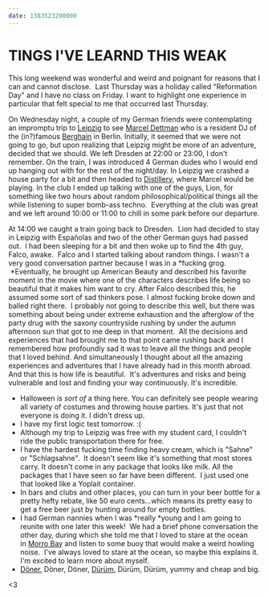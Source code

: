 ```yaml
---
date: 1383523200000
---
```



TINGS I'VE LEARND THIS WEAK
===========================

This long weekend was wonderful and weird and poignant for reasons that
I can and cannot disclose.  Last Thursday was a holiday called
"Reformation Day" and I have no class on Friday. I want to highlight
one experience in particular that felt special to me that occurred last
Thursday.

On Wednesday night, a couple of my German friends were contemplating an
impromptu trip
to [Leipzig](https://www.google.com/maps/preview#!q=leipzig+germany&data=!1m4!1m3!1d192948!2d12.3936349!3d51.3417825!4m12!2m11!1m10!1s0x47a6f818200f2c73%3A0x93df80d2b9b4f552!3m8!1m3!1d26081603!2d-95.677068!3d37.0625!3m2!1i1024!2i768!4f13.1) to
see [Marcel
Dettman](http://www.residentadvisor.net/dj/marceldettmann) who is a
resident DJ of the (in?)famous [Berghain](http://www.berghain.de/) in
Berlin. Initially, it seemed that we were not going to go, but upon
realizing that Leipzig might be more of an adventure, decided that we
should. We left Dresden at 22:00 or 23:00, I don't remember. On the
train, I was introduced 4 German dudes who I would end up hanging out
with for the rest of the night/day. In Leipzig we crashed a house party
for a bit and then headed to [Distillery](http://www.distillery.de/),
where Marcel would be playing. In the club I ended up talking with one
of the guys, Lion, for something like two hours about random
philosophical/political things all the while listening to super bomb-ass
techno.  Everything at the club was great and we left around 10:00 or
11:00 to chill in some park before our departure.

At 14:00 we caught a train going back to Dresden.  Lion had decided to
stay in Leipzig with Españolas and two of the other German guys had
passed out.  I had been sleeping for a bit and then woke up to find the
4th guy, Falco, awake.  Falco and I started talking about random things.
I wasn't a very good conversation partner because I was in a *fucking
grog.  *Eventually, he brought up American Beauty and described his
favorite moment in the movie where one of the characters describes life
being so beautiful that it makes him want to cry. After Falco described
this, he assumed some sort of sad thinkers pose. I almost fucking broke
down and balled right there.  I probably not going to describe this
well, but there was something about being under extreme exhaustion and
the afterglow of the party drug with the saxony countryside rushing by
under the autumn afternoon sun that got to me deep in that moment.  All
the decisions and experiences that had brought me to that point came
rushing back and I remembered how profoundly sad it was to leave all the
things and people that I loved behind. And simultaneously I thought
about all the amazing experiences and adventures that I have already had
in this month abroad. And that this is how life is beautiful.  It's
adventures and risks and being vulnerable and lost and finding your way
continuously. It's incredible.

-   Halloween is *sort of* a thing here. You can definitely see people
    wearing all variety of costumes and throwing house parties. It's
    just that not everyone is doing it. I didn't dress up.
-   I have my first logic test tomorrow. :(
-   Although my trip to Leipzig was free with my student card, I
    couldn't ride the public transportation there for free.
-   I have the hardest fucking time finding heavy cream, which is
    "Sahne" or "Schlagsahne".  It doesn't seem like it's something that
    most stores carry. It doesn't come in any package that looks like
    milk. All the packages that I have seen so far have been different.
     I just used one that looked like a Yoplait container.
-   In bars and clubs and other places, you can turn in your beer bottle
    for a pretty hefty rebate, like 50 euro cents...which means its
    pretty easy to get a free beer just by hunting around for empty
    bottles.
-   I had German nannies when I was *really *young and I am going to
    reunite with one later this week!  We had a brief phone conversation
    the other day, during which she told me that I loved to stare at the
    ocean in [Morro
    Bay](https://www.google.com/maps/preview#!q=morro+bay&data=!1m4!1m3!1d62961!2d-120.8460475!3d35.3780815!4m12!2m11!1m10!1s0x80ece10bb9b5aa93%3A0xaa1be219c181970c!3m8!1m3!1d26081603!2d-95.677068!3d37.0625!3m2!1i1024!2i768!4f13.1) and
    listen to some buoy that would make a weird howling noise.  I've
    always loved to stare at the ocean, so maybe this explains it. I'm
    excited to learn more about myself.
-   [Döner](http://www.trademagazin.hu/wp-content/uploads/2013/10/d%C3%B6ner.jpg), Döner, Döner, [Dürüm](http://upload.wikimedia.org/wikipedia/commons/f/f1/D%C3%BCr%C3%BCm_D%C3%B6ner.jpg), Dürüm, Dürüm,
    yummy and cheap and big.

\<3

